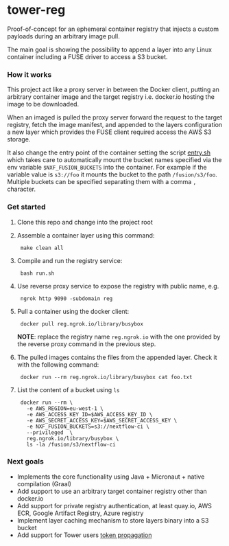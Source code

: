 # tower-reg 

Proof-of-concept for an ephemeral container registry that injects 
a custom payloads during an arbitrary image pull.

The main goal is showing the possibility to append a layer into any Linux
container including a FUSE driver to access a S3 bucket.

### How it works 

This project act like a proxy server in between the Docker client, putting an 
arbitrary container image and the target registry i.e. docker.io hosting the 
image to be downloaded. 

When an imaged is pulled the proxy server forward the request to the target registry, 
fetch the image manifest, and appended to the layers configuration a new layer 
which provides the FUSE client required access the AWS S3 storage.

It also change the entry point of the container setting the script [entry.sh](.layer/opt/fusion/entry.sh)
which takes care to automatically mount the bucket names specified via the env variable 
`$NXF_FUSION_BUCKETS` into the container. For example if the variable value is `s3://foo` it mounts 
the bucket to the path `/fusion/s3/foo`. Multiple buckets can be specified separating them 
with a comma `,` character.

### Get started 

1. Clone this repo and change into the project root


2. Assemble a container layer using this command:

   
        make clean all


3. Compile and run the registry service:  

        bash run.sh

4. Use reverse proxy service to expose the registry with public name, e.g. 

        ngrok http 9090 -subdomain reg


5. Pull a container using the docker client: 

        docker pull reg.ngrok.io/library/busybox
        
    **NOTE**: replace the registry name `reg.ngrok.io` with the one provided by the reverse proxy command in the previous step.

6. The pulled images contains the files from the appended layer. Check it with the following command:

        docker run --rm reg.ngrok.io/library/busybox cat foo.txt

7. List the content of a bucket using `ls`

        docker run --rm \
          -e AWS_REGION=eu-west-1 \
          -e AWS_ACCESS_KEY_ID=$AWS_ACCESS_KEY_ID \
          -e AWS_SECRET_ACCESS_KEY=$AWS_SECRET_ACCESS_KEY \
          -e NXF_FUSION_BUCKETS=s3://nextflow-ci \
          --privileged  \
          reg.ngrok.io/library/busybox \
          ls -la /fusion/s3/nextflow-ci
  

### Next goals 

* Implements the core functionality using Java + Micronaut + native compilation (Graal)
* Add support to use an arbitrary target container registry other than docker.io 
* Add support for private registry authentication, at least quay.io, AWS ECR, Google Artifact Registry, Azure registry
* Implement layer caching mechanism to store layers binary into a S3 bucket 
* Add support for Tower users [token propagation](https://micronaut-projects.github.io/micronaut-guides-poc/latest/micronaut-token-propagation-gradle-java.html) 
